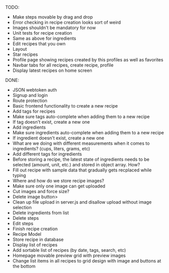 TODO:
<ul>
	<li>Make steps movable by drag and drop</li>
	<li>Error checking in recipe creation looks sort of weird</li>
	<li>Images shouldn't be mandatory for now</li>
	<li>Unit tests for recipe creation</li>
	<li>Same as above for ingredients</li>
	<li>Edit recipes that you own</li>
	<li>Layout</li>
	<li>Star recipes</li>
	<li>Profile page showing recipes created by this profiles as well as favorites </li>
	<li>Navbar tabs for all recipes, create recipe, profile</li>
	<li>Display latest recipes on home screen</li>
</ul>

DONE:
<ul>
	<li>JSON webtoken auth</li>
	<li>Signup and login</li>
	<li>Route protection</li>
	<li>Basic frontend functionality to create a new recipe</li>
	<li>Add tags for recipes</li>
	<li>Make sure tags auto-complete when adding them to a new recipe</li>
	<li>If tag doesn't exist, create a new one</li>
	<li>Add ingredients</li>
	<li>Make sure ingredients auto-complete when adding them to a new recipe</li>
	<li>If ingredient doesn't exist, create a new one</li>
	<li>What are we doing with different measurements when it comes to ingredients? (cups, liters, grams, etc)</li>
	<li>Add different tags for ingredients</li>
	<li>Before storing a recipe, the latest state of ingredients needs to be selected (amount, unit, etc.) and stored in object array. How?</li>
	<li>Fill out recipe with sample data that gradually gets recplaced while typing</li>
	<li>Where and how do we store recipe images?</li>
	<li>Make sure only one image can get uploaded</li>
	<li>Cut images and force size?</li>
	<li>Delete image button>
	<li>Clean up file upload in server.js and disallow upload without image selection</li>
	<li>Delete ingredients from list</li>
	<li>Delete steps</li>
	<li>Edit steps</li>
	<li>Finish recipe creation</li>
	<li>Recipe Model</>
	<li>Store recipe in database</li>
	<li>Display list of recipes</li>
	<li>Add sortable list of recipes (by date, tags, search, etc)</li>
	<li>Homepage movable preview grid with preview images</li>
	<li>Change list items in all recipes to grid design with image and buttons at the bottom</li>
</ul>
